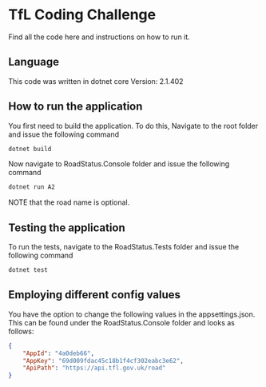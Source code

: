 # TfL Coding Challenge
Find all the code here and instructions on how to run it.

## Language
This code was written in dotnet core Version: 2.1.402

## How to run the application
You first need to build the application. To do this, Navigate to the root folder and issue the following command

```bash
dotnet build
```
Now navigate to RoadStatus.Console folder and issue the following command

```bash
dotnet run A2
```
NOTE that the road name is optional.

## Testing the application
To run the tests, navigate to the RoadStatus.Tests folder and issue the following command

```bash
dotnet test
```

## Employing different config values
You have the option to change the following values in the appsettings.json. This can be found under the RoadStatus.Console folder and looks as follows:

```json
{
    "AppId": "4a0deb66",
    "AppKey": "69d009fdac45c18b1f4cf302eabc3e62",
    "ApiPath": "https://api.tfl.gov.uk/road"
}
```
